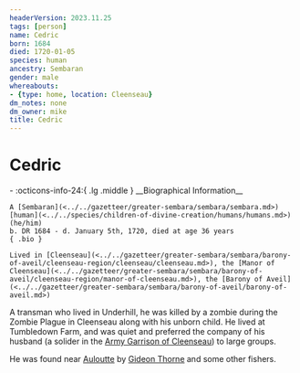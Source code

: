 ```yaml
---
headerVersion: 2023.11.25
tags: [person]
name: Cedric
born: 1684
died: 1720-01-05
species: human
ancestry: Sembaran
gender: male
whereabouts:
- {type: home, location: Cleenseau}
dm_notes: none
dm_owner: mike
title: Cedric
---
```

# Cedric
<div class="grid cards ext-narrow-margin ext-one-column" markdown>
- :octicons-info-24:{ .lg .middle } __Biographical Information__

    A [Sembaran](<../../gazetteer/greater-sembara/sembara/sembara.md>) [human](<../../species/children-of-divine-creation/humans/humans.md>) (he/him)  
    b. DR 1684 - d. January 5th, 1720, died at age 36 years  
    { .bio }

    Lived in [Cleenseau](<../../gazetteer/greater-sembara/sembara/barony-of-aveil/cleenseau-region/cleenseau/cleenseau.md>), the [Manor of Cleenseau](<../../gazetteer/greater-sembara/sembara/barony-of-aveil/cleenseau-region/manor-of-cleenseau.md>), the [Barony of Aveil](<../../gazetteer/greater-sembara/sembara/barony-of-aveil/barony-of-aveil.md>)
</div>


A transman who lived in Underhill, he was killed by a zombie during the Zombie Plague in Cleenseau along with his unborn child. He lived at Tumbledown Farm, and was quiet and preferred the company of his husband (a solider in the [Army Garrison of Cleenseau](<../../groups/sembaran-army/army-garrison-of-cleenseau.md>)) to large groups. 

He was found near [Auloutte](<../../gazetteer/greater-sembara/sembara/barony-of-aveil/cleenseau-region/auloutte.md>) by [Gideon Thorne](<./gideon-thorne.md>) and some other fishers.